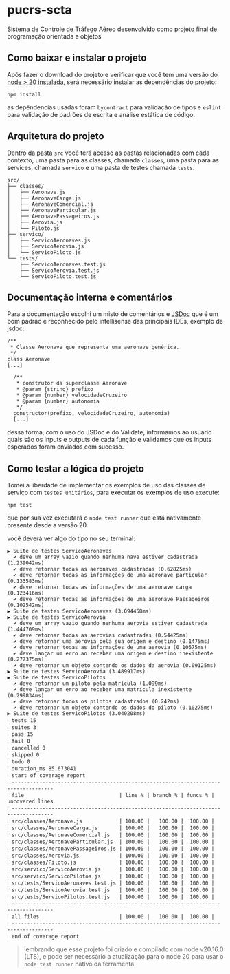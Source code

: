 # pucrs-scta
Sistema de Controle de Tráfego Aéreo desenvolvido como projeto final de programação orientada a objetos

## Como baixar e instalar o projeto

Após fazer o download do projeto e verificar que você tem uma versão do [node > 20 instalada](https://nodejs.org/en), será necessário instalar as dependências do projeto:

```
npm install
```

as depêndencias usadas foram `bycontract` para validação de tipos e `eslint` para validação de padrões de escrita e análise estática de código.

## Arquitetura do projeto

Dentro da pasta `src` você terá acesso as pastas relacionadas com cada contexto, uma pasta para as classes, chamada `classes`, uma pasta para as services, chamada `servico` e uma pasta de testes chamada `tests`.

```
src/
├── classes/
│   ├── Aeronave.js
│   ├── AeronaveCarga.js
│   ├── AeronaveComercial.js
│   ├── AeronaveParticular.js
│   ├── AeronavePassageiros.js
│   ├── Aerovia.js
│   └── Piloto.js
├── servico/
│   ├── ServicoAeronaves.js
│   ├── ServicoAerovia.js
│   └── ServicoPiloto.js
└── tests/
    ├── ServicoAeronaves.test.js
    ├── ServicoAerovia.test.js
    └── ServicoPiloto.test.js
```

## Documentação interna e comentários

Para a documentação escolhi um misto de comentários e [JSDoc](https://jsdoc.app/about-getting-started) que é um bom padrão e reconhecido pelo intellisense das principais IDEs, exemplo de jsdoc:

```
/**
 * Classe Aeronave que representa uma aeronave genérica.
 */
class Aeronave
[...]

  /**
   * construtor da superclasse Aeronave
   * @param {string} prefixo 
   * @param {number} velocidadeCruzeiro 
   * @param {number} autonomia 
   */
  constructor(prefixo, velocidadeCruzeiro, autonomia)
  [...]
```

dessa forma, com o uso do JSDoc e do Validate, informamos ao usuário quais são os inputs e outputs de cada função e validamos que os inputs esperados foram enviados com sucesso.

## Como testar a lógica do projeto

Tomei a liberdade de implementar os exemplos de uso das classes de serviço com `testes unitários`, para executar os exemplos de uso execute: 

```
npm test
```

que por sua vez executará o `node test runner` que está nativamente presente desde a versão 20.

você deverá ver algo do tipo no seu terminal:

```
▶ Suite de testes ServicoAeronaves
  ✔ deve um array vazio quando nenhuma nave estiver cadastrada (1.239042ms)
  ✔ deve retornar todas as aeronaves cadastradas (0.62825ms)
  ✔ deve retornar todas as informações de uma aeronave particular (0.133583ms)
  ✔ deve retornar todas as informações de uma aeronave carga (0.123416ms)
  ✔ deve retornar todas as informações de uma aeronave Passageiros (0.102542ms)
▶ Suite de testes ServicoAeronaves (3.094458ms)
▶ Suite de testes ServicoAerovia
  ✔ deve um array vazio quando nenhuma aerovia estiver cadastrada (1.444709ms)
  ✔ deve retornar todas as aerovias cadastradas (0.54425ms)
  ✔ deve retornar uma aerovia pela sua origem e destino (0.1475ms)
  ✔ deve retornar todas as informações de uma aerovia (0.10575ms)
  ✔ deve lançar um erro ao receber uma origem e destino inexistente (0.277375ms)
  ✔ deve retornar um objeto contendo os dados da aerovia (0.09125ms)
▶ Suite de testes ServicoAerovia (3.489917ms)
▶ Suite de testes ServicoPilotos
  ✔ deve retornar um piloto pela matrícula (1.099ms)
  ✔ deve lançar um erro ao receber uma matrícula inexistente (0.299834ms)
  ✔ deve retornar todos os pilotos cadastrados (0.242ms)
  ✔ deve retornar um objeto contendo os dados do piloto (0.10275ms)
▶ Suite de testes ServicoPilotos (3.040208ms)
ℹ tests 15
ℹ suites 3
ℹ pass 15
ℹ fail 0
ℹ cancelled 0
ℹ skipped 0
ℹ todo 0
ℹ duration_ms 85.673041
ℹ start of coverage report
ℹ -----------------------------------------------------------------------------------
ℹ file                               | line % | branch % | funcs % | uncovered lines
ℹ -----------------------------------------------------------------------------------
ℹ src/classes/Aeronave.js            | 100.00 |   100.00 |  100.00 | 
ℹ src/classes/AeronaveCarga.js       | 100.00 |   100.00 |  100.00 | 
ℹ src/classes/AeronaveComercial.js   | 100.00 |   100.00 |  100.00 | 
ℹ src/classes/AeronaveParticular.js  | 100.00 |   100.00 |  100.00 | 
ℹ src/classes/AeronavePassageiros.js | 100.00 |   100.00 |  100.00 | 
ℹ src/classes/Aerovia.js             | 100.00 |   100.00 |  100.00 | 
ℹ src/classes/Piloto.js              | 100.00 |   100.00 |  100.00 | 
ℹ src/servico/ServicoAerovia.js      | 100.00 |   100.00 |  100.00 | 
ℹ src/servico/ServicoPilotos.js      | 100.00 |   100.00 |  100.00 | 
ℹ src/tests/ServicoAeronaves.test.js | 100.00 |   100.00 |  100.00 | 
ℹ src/tests/ServicoAerovia.test.js   | 100.00 |   100.00 |  100.00 | 
ℹ src/tests/ServicoPilotos.test.js   | 100.00 |   100.00 |  100.00 | 
ℹ -----------------------------------------------------------------------------------
ℹ all files                          | 100.00 |   100.00 |  100.00 |
ℹ -----------------------------------------------------------------------------------
ℹ end of coverage report
```

> lembrando que esse projeto foi criado e compilado com node v20.16.0 (LTS), e pode ser necessário a atualização para o node 20 para usar o `node test runner` nativo da ferramenta.